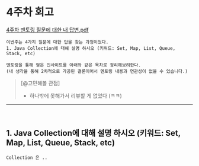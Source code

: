 # 4주차 회고

[4주차 멘토링 질문에 대한 내 답변.pdf](-)
```
이번주는 4가지 질문에 대한 답을 찾는 과정이었다.
1. Java Collection에 대해 설명 하시오 (키워드: Set, Map, List, Queue, Stack, etc)

멘토링을 통해 얻은 인사이트를 아래와 같은 목차로 정리해보려한다.
(내 생각을 통해 2차적으로 가공된 결론이어서 멘토링 내용과 연관성이 없을 수 있습니다.)
```

> [@고민해볼 관점]
> 
> - 하나밖에 못해가서 리뷰할 게 없었다 (ㅋㅋ)
----------------------------------------------

<br>

## 1. Java Collection에 대해 설명 하시오 (키워드: Set, Map, List, Queue, Stack, etc)

```
Collection 은 ..
```


<br>

